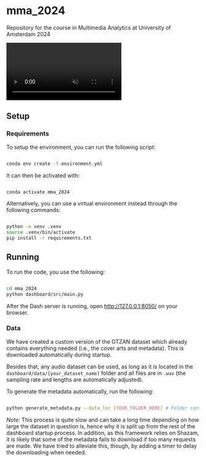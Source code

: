 # **mma_2024**

Repository for the course in Multimedia Analytics at University of Amsterdam 2024


<!-- <video loop autoplay muted playsinline style="width:100%;">
    <source src="dashboard/src/assets/demo.mp4">
</video> -->

<video autoplay="true" loop="true" muted="" playsinline="">
    <source src="dashboard/src/assets/demo.mp4" type="video/mp4">
</video>


## **Setup**

### **Requirements**

To setup the environment, you can run the following script:

```sh

conda env create -f environment.yml

```

It can then be activated with:

```sh

conda activate mma_2024

```

Alternatively, you can use a virtual environment instead through the following commands:

```sh

python -m venv .venv
source .venv/bin/activate
pip install -r requirements.txt

```

## **Running**

To run the code, you use the following:

```sh

cd mma_2024
python dashboard/src/main.py

```

After the Dash server is running, open http://127.0.0.1:8050/ on your browser.



### **Data**

We have created a custom version of the GTZAN dataset which already contains everything needed (i.e., the cover arts and metadata). This is downloaded automatically during startup.

Besides that, any audio dataset can be used, as long as it is located in the `dashboard/data/[your_dataset_name]` folder and all files are in `.wav` (the sampling rate and lengths are automatically adjusted).

To generate the metadata automatically, run the following:

```sh

python generate_metadata.py --data_loc [YOUR_FOLDER_HERE] # Folder containing the .wav files in `dashboard/data`

```

_Note:_ This process is quite slow and can take a long time depending on how large the dataset in question is, hence why it is split up from the rest of the dashboard startup process. In addition, as this framework relies on Shazam, it is likely that some of the metadata fails to download if too many requests are made. We have tried to alleviate this, though, by adding a timer to delay the downloading when needed.


